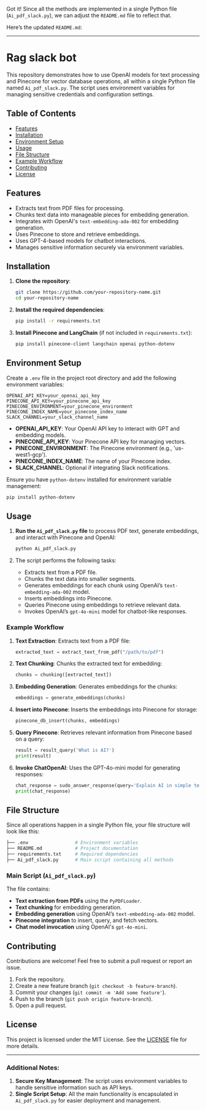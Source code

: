 Got it! Since all the methods are implemented in a single Python file (`Ai_pdf_slack.py`), we can adjust the `README.md` file to reflect that.

Here’s the updated `README.md`:

---

# Rag slack bot

This repository demonstrates how to use OpenAI models for text processing and Pinecone for vector database operations, all within a single Python file named `Ai_pdf_slack.py`. The script uses environment variables for managing sensitive credentials and configuration settings.

## Table of Contents
- [Features](#features)
- [Installation](#installation)
- [Environment Setup](#environment-setup)
- [Usage](#usage)
- [File Structure](#file-structure)
- [Example Workflow](#example-workflow)
- [Contributing](#contributing)
- [License](#license)

## Features
- Extracts text from PDF files for processing.
- Chunks text data into manageable pieces for embedding generation.
- Integrates with OpenAI's `text-embedding-ada-002` for embedding generation.
- Uses Pinecone to store and retrieve embeddings.
- Uses GPT-4-based models for chatbot interactions.
- Manages sensitive information securely via environment variables.

## Installation

1. **Clone the repository**:
    ```bash
    git clone https://github.com/your-repository-name.git
    cd your-repository-name
    ```

2. **Install the required dependencies**:
    ```bash
    pip install -r requirements.txt
    ```

3. **Install Pinecone and LangChain** (if not included in `requirements.txt`):
    ```bash
    pip install pinecone-client langchain openai python-dotenv
    ```

## Environment Setup

Create a `.env` file in the project root directory and add the following environment variables:

```env
OPENAI_API_KEY=your_openai_api_key
PINECONE_API_KEY=your_pinecone_api_key
PINECONE_ENVIRONMENT=your_pinecone_environment
PINECONE_INDEX_NAME=your_pinecone_index_name
SLACK_CHANNEL=your_slack_channel_name
```

- **OPENAI_API_KEY**: Your OpenAI API key to interact with GPT and embedding models.
- **PINECONE_API_KEY**: Your Pinecone API key for managing vectors.
- **PINECONE_ENVIRONMENT**: The Pinecone environment (e.g., 'us-west1-gcp').
- **PINECONE_INDEX_NAME**: The name of your Pinecone index.
- **SLACK_CHANNEL**: Optional if integrating Slack notifications.

Ensure you have `python-dotenv` installed for environment variable management:
```bash
pip install python-dotenv
```

## Usage

1. **Run the `Ai_pdf_slack.py` file** to process PDF text, generate embeddings, and interact with Pinecone and OpenAI:
    ```bash
    python Ai_pdf_slack.py
    ```

2. The script performs the following tasks:
    - Extracts text from a PDF file.
    - Chunks the text data into smaller segments.
    - Generates embeddings for each chunk using OpenAI’s `text-embedding-ada-002` model.
    - Inserts embeddings into Pinecone.
    - Queries Pinecone using embeddings to retrieve relevant data.
    - Invokes OpenAI’s `gpt-4o-mini` model for chatbot-like responses.

### Example Workflow

1. **Text Extraction**: Extracts text from a PDF file:
    ```python
    extracted_text = extract_text_from_pdf("/path/to/pdf")
    ```

2. **Text Chunking**: Chunks the extracted text for embedding:
    ```python
    chunks = chunking([extracted_text])
    ```

3. **Embedding Generation**: Generates embeddings for the chunks:
    ```python
    embeddings = generate_embeddings(chunks)
    ```

4. **Insert into Pinecone**: Inserts the embeddings into Pinecone for storage:
    ```python
    pinecone_db_insert(chunks, embeddings)
    ```

5. **Query Pinecone**: Retrieves relevant information from Pinecone based on a query:
    ```python
    result = result_query('What is AI?')
    print(result)
    ```

6. **Invoke ChatOpenAI**: Uses the GPT-4o-mini model for generating responses:
    ```python
    chat_response = sudo_answer_response(query='Explain AI in simple terms.')
    print(chat_response)
    ```

## File Structure

Since all operations happen in a single Python file, your file structure will look like this:

```bash
├── .env                 # Environment variables
├── README.md            # Project documentation
├── requirements.txt     # Required dependencies
├── Ai_pdf_slack.py      # Main script containing all methods
```

### Main Script (`Ai_pdf_slack.py`)
The file contains:
- **Text extraction from PDFs** using the `PyPDFLoader`.
- **Text chunking** for embedding generation.
- **Embedding generation** using OpenAI’s `text-embedding-ada-002` model.
- **Pinecone integration** to insert, query, and fetch vectors.
- **Chat model invocation** using OpenAI's `gpt-4o-mini`.

## Contributing

Contributions are welcome! Feel free to submit a pull request or report an issue.

1. Fork the repository.
2. Create a new feature branch (`git checkout -b feature-branch`).
3. Commit your changes (`git commit -m 'Add some feature'`).
4. Push to the branch (`git push origin feature-branch`).
5. Open a pull request.

## License

This project is licensed under the MIT License. See the [LICENSE](LICENSE) file for more details.

---

### Additional Notes:
1. **Secure Key Management**: The script uses environment variables to handle sensitive information such as API keys.
2. **Single Script Setup**: All the main functionality is encapsulated in `Ai_pdf_slack.py` for easier deployment and management.


